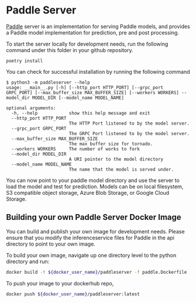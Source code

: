 # Paddle Server

[Paddle](https://www.paddlepaddle.org.cn/) server is an implementation for serving Paddle models, and provides a Paddle model implementation for prediction, pre and post processing.

To start the server locally for development needs, run the following command under this folder in your github repository.
``` console
poetry install
```

You can check for successful installation by running the following command
``` console
$ python3 -m paddleserver --help
usage: __main__.py [-h] [--http_port HTTP_PORT] [--grpc_port GRPC_PORT] [--max_buffer_size MAX_BUFFER_SIZE] [--workers WORKERS] --model_dir MODEL_DIR [--model_name MODEL_NAME]

optional arguments:
  -h, --help            show this help message and exit
  --http_port HTTP_PORT
                        The HTTP Port listened to by the model server.
  --grpc_port GRPC_PORT
                        The GRPC Port listened to by the model server.
  --max_buffer_size MAX_BUFFER_SIZE
                        The max buffer size for tornado.
  --workers WORKERS     The number of works to fork
  --model_dir MODEL_DIR
                        A URI pointer to the model directory
  --model_name MODEL_NAME
                        The name that the model is served under.
```
You can now point to your paddle model directory and use the server to load the model and test for prediction. Models can be on local filesystem, S3 compatible object storage, Azure Blob Storage, or Google Cloud Storage.

## Building your own Paddle Server Docker Image
You can build and publish your own image for development needs. Please ensure that you modify the inferenceservice files for Paddle in the api directory to point to your own image.

To build your own image, navigate up one directory level to the python directory and run:
```bash
docker build -t ${docker_user_name}/paddleserver -f paddle.Dockerfile .
```

To push your image to your dockerhub repo,
```bash
docker push ${docker_user_name}/paddleserver:latest
```
